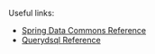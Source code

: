 Useful links:
* [Spring Data Commons Reference](http://docs.spring.io/spring-data/data-commons/docs/1.9.1.RELEASE/reference/html/)
* [Querydsql Reference](http://www.querydsl.com/static/querydsl/3.6.0/reference/html/)